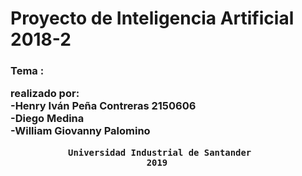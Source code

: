 <h1> Proyecto de Inteligencia Artificial 2018-2
<h3>Tema :

realizado por: <br>  -Henry Iván Peña Contreras 2150606                                                                         
               -Diego Medina               
               -William Giovanny Palomino
               
               Universidad Industrial de Santander
                              2019
